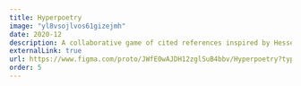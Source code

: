 ```yaml
---
title: Hyperpoetry
image: "yl8vsojlvos61gizejmh"
date: 2020-12
description: A collaborative game of cited references inspired by Hesse's 'The Glass Bead Game.' Winner of 'Most Creative' at InterHackt 2020.
externalLink: true
url: https://www.figma.com/proto/JWfE0wAJDH12zglSuB4bbv/Hyperpoetry?type=design&node-id=72-4439&scaling=min-zoom&page-id=0%3A1&starting-point-node-id=72%3A4439
order: 5
---
```

